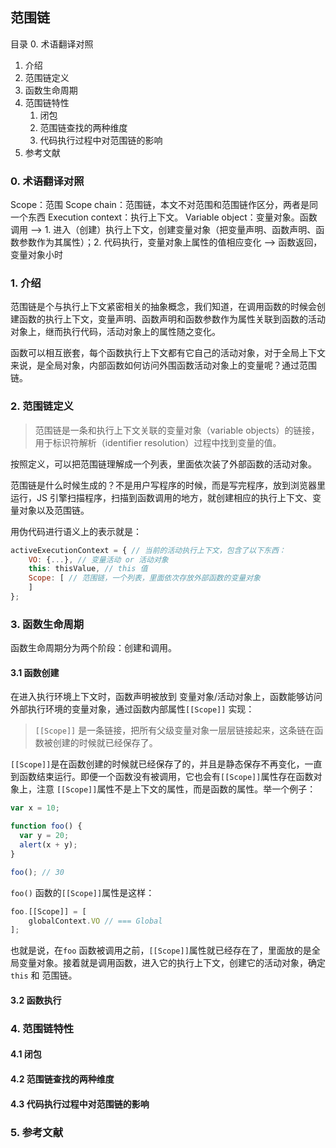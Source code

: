 ## 范围链

目录
0. 术语翻译对照
1. 介绍
2. 范围链定义
3. 函数生命周期
4. 范围链特性
	1. 闭包
	2. 范围链查找的两种维度
	3. 代码执行过程中对范围链的影响
5. 参考文献

### 0. 术语翻译对照
Scope：范围
Scope chain：范围链，本文不对范围和范围链作区分，两者是同一个东西
Execution context：执行上下文。
Variable object：变量对象。函数调用 --> 1. 进入（创建）执行上下文，创建变量对象（把变量声明、函数声明、函数参数作为其属性）；2. 代码执行，变量对象上属性的值相应变化 --> 函数返回，变量对象小时

### 1. 介绍

范围链是个与执行上下文紧密相关的抽象概念，我们知道，在调用函数的时候会创建函数的执行上下文，变量声明、函数声明和函数参数作为属性关联到函数的活动对象上，继而执行代码，活动对象上的属性随之变化。

函数可以相互嵌套，每个函数执行上下文都有它自己的活动对象，对于全局上下文来说，是全局对象，内部函数如何访问外围函数活动对象上的变量呢？通过范围链。

### 2. 范围链定义
> 范围链是一条和执行上下文关联的变量对象（variable objects）的链接，用于标识符解析（identifier resolution）过程中找到变量的值。

按照定义，可以把范围链理解成一个列表，里面依次装了外部函数的活动对象。

范围链是什么时候生成的？不是用户写程序的时候，而是写完程序，放到浏览器里运行，JS 引擎扫描程序，扫描到函数调用的地方，就创建相应的执行上下文、变量对象以及范围链。

用伪代码进行语义上的表示就是：
```javascript
activeExecutionContext = { // 当前的活动执行上下文，包含了以下东西：
	VO: {...}, // 变量活动 or 活动对象
	this: thisValue, // this 值
	Scope: [ // 范围链，一个列表，里面依次存放外部函数的变量对象
	] 
};
```

### 3. 函数生命周期
函数生命周期分为两个阶段：创建和调用。
#### 3.1 函数创建
在进入执行环境上下文时，函数声明被放到 变量对象/活动对象上，函数能够访问外部执行环境的变量对象，通过函数内部属性`[[Scope]]` 实现：
> `[[Scope]]` 是一条链接，把所有父级变量对象一层层链接起来，这条链在函数被创建的时候就已经保存了。

`[[Scope]]`是在函数创建的时候就已经保存了的，并且是静态保存不再变化，一直到函数结束运行。即便一个函数没有被调用，它也会有`[[Scope]]`属性存在函数对象上，注意 `[[Scope]]`属性不是上下文的属性，而是函数的属性。举一个例子：
```javascript
var x = 10;

function foo() {
  var y = 20;
  alert(x + y);
}

foo(); // 30
```
`foo()` 函数的`[[Scope]]`属性是这样：
```javascript
foo.[[Scope]] = [
	globalContext.VO // === Global
];
```
也就是说，在`foo` 函数被调用之前，`[[Scope]]`属性就已经存在了，里面放的是全局变量对象。接着就是调用函数，进入它的执行上下文，创建它的活动对象，确定`this` 和 范围链。

#### 3.2 函数执行

### 4. 范围链特性
#### 4.1 闭包

#### 4.2 范围链查找的两种维度

#### 4.3 代码执行过程中对范围链的影响

### 5. 参考文献






